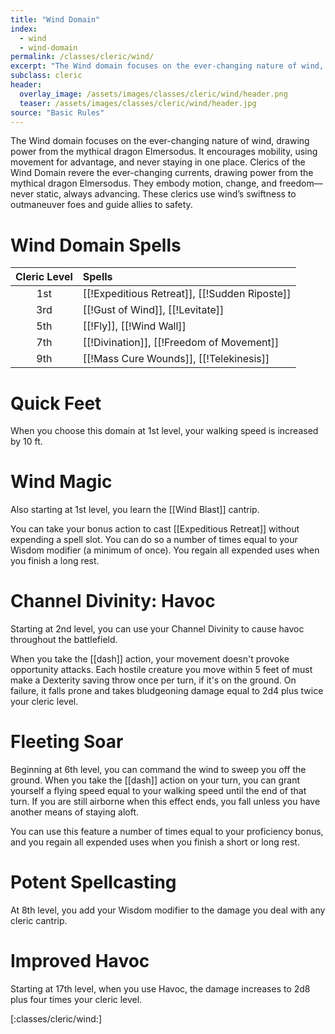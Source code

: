 ```yaml
---
title: "Wind Domain"
index:
  - wind
  - wind-domain
permalink: /classes/cleric/wind/
excerpt: "The Wind domain focuses on the ever-changing nature of wind, drawing power from the mythical dragon Elmersodus."
subclass: cleric
header:
  overlay_image: /assets/images/classes/cleric/wind/header.png
  teaser: /assets/images/classes/cleric/wind/header.jpg
source: "Basic Rules"
---
```

The Wind domain focuses on the ever-changing nature of wind, drawing power from the mythical dragon Elmersodus. It encourages mobility, using movement for advantage, and never staying in one place. Clerics of the Wind Domain revere the ever-changing currents, drawing power from the mythical dragon Elmersodus. They embody motion, change, and freedom—never static, always advancing. These clerics use wind’s swiftness to outmaneuver foes and guide allies to safety.

# Wind Domain Spells

| Cleric Level | Spells                              |
| :----------: | :---------------------------------- |
| 1st | [[!Expeditious Retreat]], [[!Sudden Riposte]]             |
| 3rd | [[!Gust of Wind]], [[!Levitate]] |
| 5th |	[[!Fly]], [[!Wind Wall]]             |
| 7th | [[!Divination]], [[!Freedom of Movement]]        |
| 9th | [[!Mass Cure Wounds]], [[!Telekinesis]]         |

# Quick Feet
When you choose this domain at 1st level, your walking speed is increased by 10 ft.

# Wind Magic
Also starting at 1st level, you learn the [[Wind Blast]] cantrip.

You can take your bonus action to cast [[Expeditious Retreat]] without expending a spell slot. You can do so a number of times equal to your Wisdom modifier (a minimum of once). You regain all expended uses when you finish a long rest.

# Channel Divinity: Havoc
Starting at 2nd level, you can use your Channel Divinity to cause havoc throughout the battlefield.

When you take the [[dash]] action, your movement doesn't provoke opportunity attacks. Each hostile creature you move within 5 feet of must make a Dexterity saving throw once per turn, if it's on the ground. On failure, it falls prone and takes bludgeoning damage equal to 2d4 plus twice your cleric level.

# Fleeting Soar
Beginning at 6th level, you can command the wind to sweep you off the ground. When you take the [[dash]] action on your turn, you can grant yourself a flying speed equal to your walking speed until the end of that turn. If you are still airborne when this effect ends, you fall unless you have another means of staying aloft.

You can use this feature a number of times equal to your proficiency bonus, and you regain all expended uses when you finish a short or long rest.

# Potent Spellcasting
At 8th level, you add your Wisdom modifier to the damage you deal with any cleric cantrip.

# Improved Havoc
Starting at 17th level, when you use Havoc, the damage increases to 2d8 plus four times your cleric level.

[:classes/cleric/wind:]
